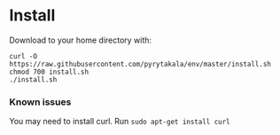 # Install

Download to your home directory with:

```
curl -O https://raw.githubusercontent.com/pyrytakala/env/master/install.sh
chmod 700 install.sh
./install.sh
```


### Known issues
You may need to install curl. Run `sudo apt-get install curl`
